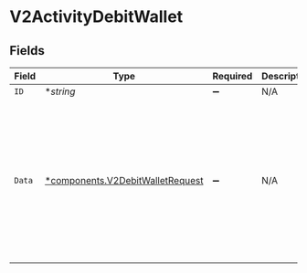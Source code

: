# V2ActivityDebitWallet


## Fields

| Field                                                                                         | Type                                                                                          | Required                                                                                      | Description                                                                                   | Example                                                                                       |
| --------------------------------------------------------------------------------------------- | --------------------------------------------------------------------------------------------- | --------------------------------------------------------------------------------------------- | --------------------------------------------------------------------------------------------- | --------------------------------------------------------------------------------------------- |
| `ID`                                                                                          | **string*                                                                                     | :heavy_minus_sign:                                                                            | N/A                                                                                           |                                                                                               |
| `Data`                                                                                        | [*components.V2DebitWalletRequest](../../models/components/v2debitwalletrequest.md)           | :heavy_minus_sign:                                                                            | N/A                                                                                           | {<br/>"amount": {<br/>"asset": "USD/2",<br/>"amount": 100<br/>},<br/>"metadata": {<br/>"key": ""<br/>},<br/>"pending": true<br/>} |